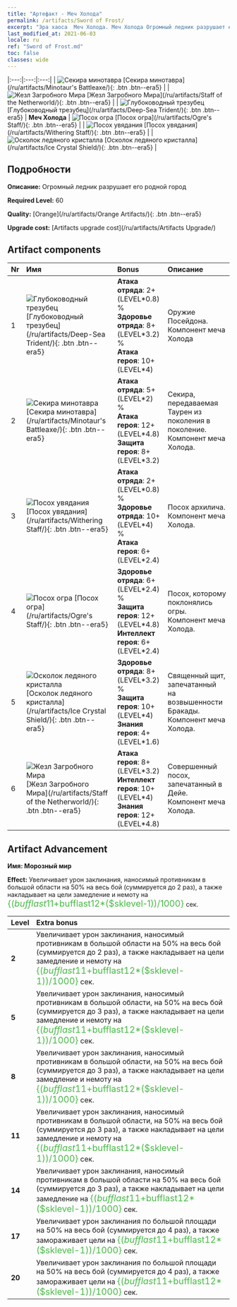 ```yaml
---
title: "Артефакт - Меч Холода"
permalink: /artifacts/Sword of Frost/
excerpt: "Эра хаоса  Меч Холода. Меч Холода Огромный ледник разрушает его родной город"
last_modified_at: 2021-06-03
locale: ru
ref: "Sword of Frost.md"
toc: false
classes: wide
---
```


  |:---:|:---:|:---:| 
  | ![Секира минотавра](/images/t/artifact_40432.png) [Секира минотавра](/ru/artifacts/Minotaur's Battleaxe/){: .btn .btn--era5} |   | ![Жезл Загробного Мира](/images/t/artifact_40436.png) [Жезл Загробного Мира](/ru/artifacts/Staff of the Netherworld/){: .btn .btn--era5} | 
  | ![Глубоководный трезубец](/images/t/artifact_40431.png) [Глубоководный трезубец](/ru/artifacts/Deep-Sea Trident/){: .btn .btn--era5} | **Меч Холода** | ![Посох огра](/images/t/artifact_40434.png) [Посох огра](/ru/artifacts/Ogre's Staff/){: .btn .btn--era5} | 
  | ![Посох увядания](/images/t/artifact_40433.png) [Посох увядания](/ru/artifacts/Withering Staff/){: .btn .btn--era5} |   | ![Осколок ледяного кристалла](/images/t/artifact_40435.png) [Осколок ледяного кристалла](/ru/artifacts/Ice Crystal Shield/){: .btn .btn--era5} | 


## Подробности

 **Описание:** Огромный ледник разрушает его родной город

 **Required Level:** 60

 **Quality:** [Orange](/ru/artifacts/Orange Artifacts/){: .btn .btn--era5}

 **Upgrade cost:** [Artifacts upgrade cost](/ru/artifacts/Artifacts Upgrade/)



## Artifact components

  | Nr |    Имя    |   Bonus | Описание | 
  |:---|:-----------|:--------|:------------| 
  | 1 | ![Глубоководный трезубец](/images/t/artifact_40431.png) [Глубоководный трезубец](/ru/artifacts/Deep-Sea Trident/){: .btn .btn--era5} | **Атака отряда**: 2+(LEVEL\*0.8) %<br/>**Здоровье отряда**: 8+(LEVEL\*3.2) %<br/>**Атака героя**: 10+(LEVEL\*4) | Оружие Посейдона. Компонент меча Холода | 
  | 2 | ![Секира минотавра](/images/t/artifact_40432.png) [Секира минотавра](/ru/artifacts/Minotaur's Battleaxe/){: .btn .btn--era5} | **Атака отряда**: 5+(LEVEL\*2) %<br/>**Атака героя**: 12+(LEVEL\*4.8)<br/>**Защита героя**: 8+(LEVEL\*3.2) | Секира, передаваемая Таурен из поколения в поколение. Компонент меча Холода. | 
  | 3 | ![Посох увядания](/images/t/artifact_40433.png) [Посох увядания](/ru/artifacts/Withering Staff/){: .btn .btn--era5} | **Атака отряда**: 2+(LEVEL\*0.8) %<br/>**Здоровье отряда**: 10+(LEVEL\*4) %<br/>**Атака героя**: 6+(LEVEL\*2.4) | Посох архилича. Компонент меча Холода. | 
  | 4 | ![Посох огра](/images/t/artifact_40434.png) [Посох огра](/ru/artifacts/Ogre's Staff/){: .btn .btn--era5} | **Здоровье отряда**: 6+(LEVEL\*2.4) %<br/>**Защита героя**: 12+(LEVEL\*4.8)<br/>**Интеллект героя**: 6+(LEVEL\*2.4) | Посох, которому поклонялись огры. Компонент меча Холода. | 
  | 5 | ![Осколок ледяного кристалла](/images/t/artifact_40435.png) [Осколок ледяного кристалла](/ru/artifacts/Ice Crystal Shield/){: .btn .btn--era5} | **Здоровье отряда**: 8+(LEVEL\*3.2) %<br/>**Защита героя**: 10+(LEVEL\*4)<br/>**Знания героя**: 4+(LEVEL\*1.6) | Священный щит, запечатанный на возвышенности Бракады. Компонент меча Холода. | 
  | 6 | ![Жезл Загробного Мира](/images/t/artifact_40436.png) [Жезл Загробного Мира](/ru/artifacts/Staff of the Netherworld/){: .btn .btn--era5} | **Атака героя**: 8+(LEVEL\*3.2)<br/>**Интеллект героя**: 10+(LEVEL\*4)<br/>**Знания героя**: 12+(LEVEL\*4.8) | Совершенный посох, запечатанный в Дейе. Компонент меча Холода. | 


## Artifact Advancement

 **Имя: Морозный мир**

 **Effect:** Увеличивает урон заклинания, наносимый противникам в большой области на 50% на весь бой (суммируется до 2 раз), а также накладывает на цели замедление и немоту на <span style="color: #48b946;font-size:20px">{($bufflast11+$bufflast12*($sklevel-1))/1000}</span> сек.

  |  Level  |    Extra bonus  | 
  |:--------|:----------------| 
  | **2** | Увеличивает урон заклинания, наносимый противникам в большой области на 50% на весь бой (суммируется до 2 раз), а также накладывает на цели замедление и немоту на <span style="color: #48b946;font-size:20px">{($bufflast11+$bufflast12*($sklevel-1))/1000}</span> сек. | 
  | **5** | Увеличивает урон заклинания, наносимый противникам в большой области, на 50% на весь бой (суммируется до 3 раз), а также накладывает на цели замедление и немоту на <span style="color: #48b946;font-size:20px">{($bufflast11+$bufflast12*($sklevel-1))/1000}</span> сек. | 
  | **8** | Увеличивает урон заклинания, наносимый противникам в большой области, на 50% на весь бой (суммируется до 3 раз), а также накладывает на цели замедление и немоту на <span style="color: #48b946;font-size:20px">{($bufflast11+$bufflast12*($sklevel-1))/1000}</span> сек. | 
  | **11** | Увеличивает урон заклинания, наносимый противникам в большой области, на 50% на весь бой (суммируется до 3 раз), а также накладывает на цели замедление и немоту на <span style="color: #48b946;font-size:20px">{($bufflast11+$bufflast12*($sklevel-1))/1000}</span> сек. | 
  | **14** | Увеличивает урон заклинания, наносимый противникам в большой области на 50% на весь бой (суммируется до 3 раз), а также накладывает на цели замедление на <span style="color: #48b946;font-size:20px">{($bufflast11+$bufflast12*($sklevel-1))/1000}</span> сек. | 
  | **17** | Увеличивает урон заклинания по большой площади на 50% на весь бой (суммируется до 4 раз), а также замораживает цели на <span style="color: #48b946;font-size:20px">{($bufflast11+$bufflast12*($sklevel-1))/1000}</span> сек. | 
  | **20** | Увеличивает урон заклинания по большой площади на 50% на весь бой (суммируется до 4 раз), а также замораживает цели на <span style="color: #48b946;font-size:20px">{($bufflast11+$bufflast12*($sklevel-1))/1000}</span> сек. | 
